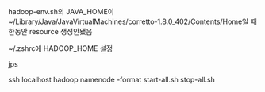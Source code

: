 hadoop-env.sh의 JAVA_HOME이 ~/Library/Java/JavaVirtualMachines/corretto-1.8.0_402/Contents/Home일 때 한동안 resource 생성안됐음

~/.zshrc에 HADOOP_HOME 설정

jps

ssh localhost
hadoop namenode -format
start-all.sh
stop-all.sh
